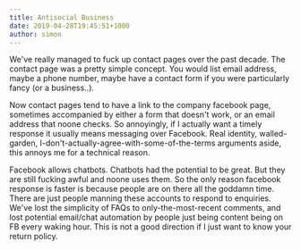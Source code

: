 ```yaml
---
title: Antisocial Business
date: 2019-04-28T19:45:51+1000
author: simon
---
```


We've really managed to fuck up contact pages over the past decade. The contact page was a pretty simple concept. You would list email address, maybe a phone number, maybe have a contact form if you were particularly fancy (or a business..).

Now contact pages tend to have a link to the company facebook page, sometimes accompanied by either a form that doesn't work, or an email address that noone checks. So annoyingly, if I actually want a timely response it usually means messaging over Facebook. Real identity, walled-garden, I-don't-actually-agree-with-some-of-the-terms arguments aside, this annoys me for a technical reason.

Facebook allows chatbots. Chatbots had the potential to be great. But they are still fucking awful and noone uses them. So the only reason facebook response is faster is because people are on there all the goddamn time. There are just people manning these accounts to respond to enquiries. We've lost the simplicity of FAQs to only-the-most-recent comments, and lost potential email/chat automation by people just being content being on FB every waking hour. This is not a good direction if I just want to know your return policy.
